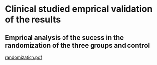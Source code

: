 # Clinical studied emprical validation of the results

## Emprical analysis of the sucess in the randomization of the three groups and control
[randomization.pdf](https://github.com/RickyJ99/Research/blob/main/latex/randomization.pdf)
